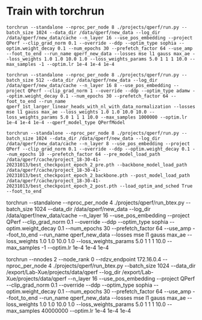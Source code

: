 
# Train with torchrun


```
torchrun --standalone --nproc_per_node 8 ./projects/qperf/run.py --batch_size 1024 --data_dir /data/qperf/new_data --log_dir /data/qperf/new_data/cache --n_layer 16 --use_pos_embedding --project QPerf --clip_grad_norm 0.1 --override --ddp --optim_type sophia --optim.weight_decay 0.1 --num_epochs 30 --prefetch_factor 64 --use_amp --foot_to_end --run_name qperf_new_data --losses mse l1 gauss max_ae --loss_weights 1.0 1.0 10.0 1.0 --loss_weights_params 5.0 1 1 1 10.0 --max_samples -1 --optim.lr 1e-4 1e-4 1e-4

torchrun --standalone --nproc_per_node 8 ./projects/qperf/run.py --batch_size 512 --data_dir /data/qperf/new_data --log_dir /data/qperf/new_data/cache --n_layer 16 8 --use_pos_embedding --project QPerf --clip_grad_norm 1 --override --ddp --optim_type adamw --optim.weight_decay 0.1 --num_epochs 30 --prefetch_factor 64 --foot_to_end --run_name qperf_1st_larger_linear_heads_with_nl_with_data_normalization --losses mse l1 gauss max_ae --loss_weights 1.0 1.0 10.0 10.0 --loss_weights_params 5.0 1 1 1 10.0 --max_samples 1000000 --optim.lr 1e-4 1e-4 1e-4 --qperf_model_type QPerfModel

torchrun --standalone --nproc_per_node 8 ./projects/qperf/run.py --batch_size 1024 --data_dir /data/qperf/new_data --log_dir /data/qperf/new_data/cache --n_layer 8 --use_pos_embedding --project QPerf --clip_grad_norm 0.1 --override --ddp --optim.weight_decay 0.1 --num_epochs 10 --prefetch_factor 64 --pre_model_load_path /data/qperf/cache/project_18-30-41-20231013/best_checkpoint_epoch_2_pre.pth --backbone_model_load_path /data/qperf/cache/project_18-30-41-20231013/best_checkpoint_epoch_2_backbone.pth --post_model_load_path /data/qperf/cache/project_18-30-41-20231013/best_checkpoint_epoch_2_post.pth --load_optim_and_sched True --foot_to_end
```

torchrun --standalone --nproc_per_node 4 ./projects/qperf/run_btex.py --batch_size 1024 --data_dir /data/qperf/new_data --log_dir /data/qperf/new_data/cache --n_layer 16 --use_pos_embedding --project QPerf --clip_grad_norm 0.1 --override --ddp --optim_type sophia --optim.weight_decay 0.1 --num_epochs 30 --prefetch_factor 64 --use_amp --foot_to_end --run_name qperf_new_data --losses mse l1 gauss max_ae --loss_weights 1.0 1.0 10.0 1.0 --loss_weights_params 5.0 1 1 1 10.0 --max_samples -1 --optim.lr 1e-4 1e-4 1e-4

torchrun --nnodes 2 --node_rank 0  --rdzv_endpoint 172.16.0.4 --nproc_per_node 4 ./projects/qperf/run_btex.py --batch_size 1024 --data_dir /export/Lab-Xue/projects/data/qperf --log_dir /export/Lab-Xue/projects/data/qperf --n_layer 16 --use_pos_embedding --project QPerf --clip_grad_norm 0.1 --override --ddp --optim_type sophia --optim.weight_decay 0.1 --num_epochs 30 --prefetch_factor 64 --use_amp --foot_to_end --run_name qperf_new_data --losses mse l1 gauss max_ae --loss_weights 1.0 1.0 10.0 1.0 --loss_weights_params 5.0 1 1 1 10.0 --max_samples 40000000 --optim.lr 1e-4 1e-4 1e-4